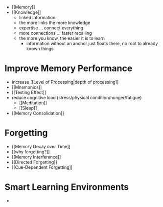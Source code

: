 - [[Memory]]
- [[Knowledge]]
	- linked information
	- the more links the more knowledge
	- expertise ... connect everything
	- more connections ... faster recalling
	- the more you know, the easier it is to learn
		- information without an anchor just floats there, no root to already known things

# Improve Memory Performance
- increase [[Level of Processing|depth of processing]]
- [[Mnemonics]]
- [[Testing Effect]]
- reduce cognitive load (stress/physical condition/hunger/fatigue)
	- [[Meditation]]
	- [[Sleep]]
- [[Memory Consolidation]]

# Forgetting
- [[Memory Decay over Time]]
- [[why forgetting?]]
- [[Memory Interference]]
- [[Directed Forgetting]]
- [[Cue-Dependent Forgetting]]

# Smart Learning Environments
- 